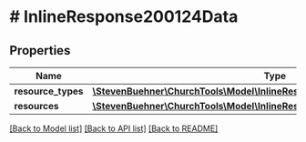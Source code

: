 # # InlineResponse200124Data

## Properties

Name | Type | Description | Notes
------------ | ------------- | ------------- | -------------
**resource_types** | [**\StevenBuehner\ChurchTools\Model\InlineResponse200124DataResourceTypes[]**](InlineResponse200124DataResourceTypes.md) |  | [optional]
**resources** | [**\StevenBuehner\ChurchTools\Model\InlineResponse200124DataResources[]**](InlineResponse200124DataResources.md) |  | [optional]

[[Back to Model list]](../../README.md#models) [[Back to API list]](../../README.md#endpoints) [[Back to README]](../../README.md)
